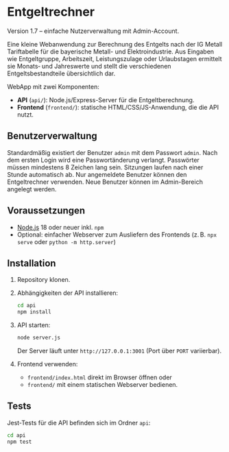 # Entgeltrechner

Version 1.7 – einfache Nutzerverwaltung mit Admin-Account.

Eine kleine Webanwendung zur Berechnung des Entgelts nach der IG Metall Tariftabelle für die bayerische Metall- und Elektroindustrie. Aus Eingaben wie Entgeltgruppe, Arbeitszeit, Leistungszulage oder Urlaubstagen ermittelt sie Monats‑ und Jahreswerte und stellt die verschiedenen Entgeltsbestandteile übersichtlich dar.

WebApp mit zwei Komponenten:

- **API** (`api/`): Node.js/Express-Server für die Entgeltberechnung.
- **Frontend** (`frontend/`): statische HTML/CSS/JS-Anwendung, die die API nutzt.

## Benutzerverwaltung

Standardmäßig existiert der Benutzer `admin` mit dem Passwort `admin`. Nach dem ersten Login wird eine Passwortänderung verlangt. Passwörter müssen mindestens 8 Zeichen lang sein. Sitzungen laufen nach einer Stunde automatisch ab. Nur angemeldete Benutzer können den Entgeltrechner verwenden. Neue Benutzer können im Admin-Bereich angelegt werden.

## Voraussetzungen

- [Node.js](https://nodejs.org/) 18 oder neuer inkl. `npm`
- Optional: einfacher Webserver zum Ausliefern des Frontends (z. B. `npx serve` oder `python -m http.server`)

## Installation

1. Repository klonen.
2. Abhängigkeiten der API installieren:

   ```bash
   cd api
   npm install
   ```

3. API starten:

   ```bash
   node server.js
   ```

   Der Server läuft unter `http://127.0.0.1:3001` (Port über `PORT` variierbar).

4. Frontend verwenden:

   - `frontend/index.html` direkt im Browser öffnen oder
   - `frontend/` mit einem statischen Webserver bedienen.

## Tests

Jest-Tests für die API befinden sich im Ordner `api`:

```bash
cd api
npm test
```

